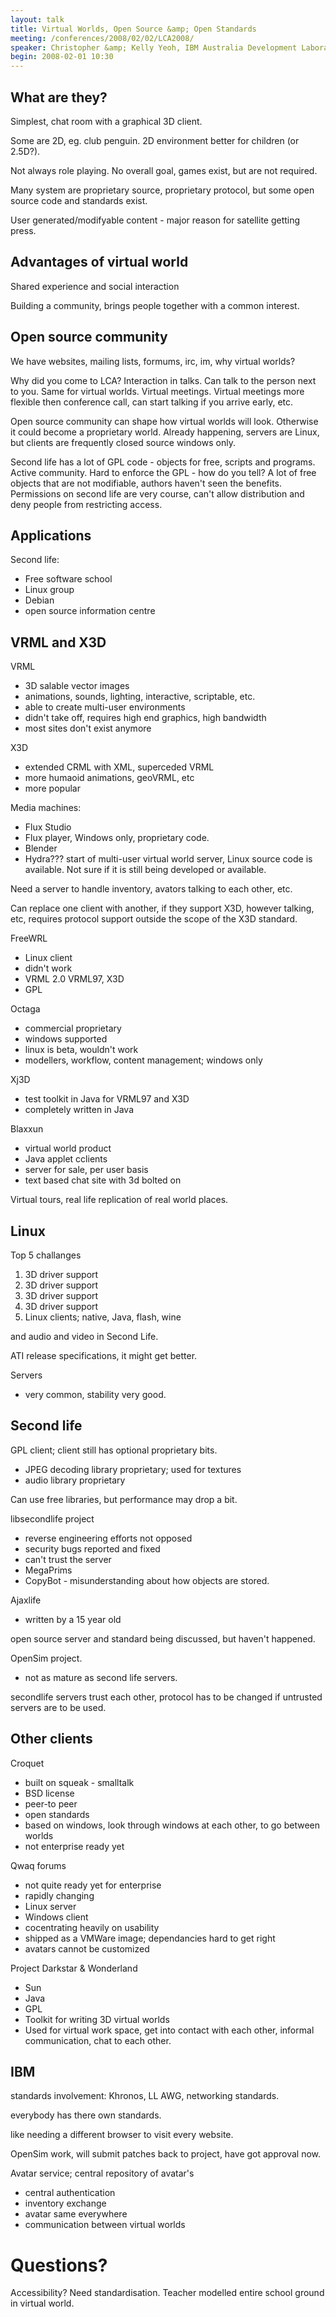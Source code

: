 ```yaml
---
layout: talk
title: Virtual Worlds, Open Source &amp; Open Standards
meeting: /conferences/2008/02/02/LCA2008/
speaker: Christopher &amp; Kelly Yeoh, IBM Australia Development Laboratory
begin: 2008-02-01 10:30
---
```

## What are they?

Simplest, chat room with a graphical 3D client.

Some are 2D, eg. club penguin. 2D environment better for children
(or 2.5D?).

Not always role playing. No overall goal, games exist, but
are not required.

Many system are proprietary source, proprietary protocol, but
some open source code and standards exist.

User generated/modifyable content - major reason for
satellite getting press.

## Advantages of virtual world

Shared experience and social interaction

Building a community, brings people together with a common interest.

## Open source community

We have websites, mailing lists, formums, irc, im, why virtual worlds?

Why did you come to LCA? Interaction in talks. Can talk to the person
next to you. Same for virtual worlds. Virtual meetings. Virtual
meetings more flexible then conference call, can start talking if you
arrive early, etc.

Open source community can shape how virtual worlds will look. Otherwise
it could become a proprietary world. Already happening, servers are Linux,
but clients are frequently closed source windows only.

Second life has a lot of GPL code - objects for free, scripts and
programs. Active community. Hard to enforce the GPL - how do you
tell? A lot of free objects that are not modifiable, authors
haven't seen the benefits. Permissions on second life are very course,
can't allow distribution and deny people from restricting access.

## Applications

Second life:

* Free software school
* Linux group
* Debian
* open source information centre

## VRML and X3D

VRML

* 3D salable vector images
* animations, sounds, lighting, interactive, scriptable, etc.
* able to create multi-user environments
* didn't take off, requires high end graphics, high bandwidth
* most sites don't exist anymore

X3D

* extended CRML with XML, superceded VRML
* more humaoid animations, geoVRML, etc
* more popular

Media machines:

* Flux Studio
* Flux player, Windows only, proprietary code.
* Blender
* Hydra??? start of multi-user virtual world server, Linux source code is
available. Not sure if it is still being developed or available.

Need a server to handle inventory, avators talking to each other, etc.

Can replace one client with another, if they support X3D, however talking, etc,
requires protocol support outside the scope of the X3D standard.

FreeWRL

* Linux client
* didn't work
* VRML 2.0 VRML97, X3D
* GPL

Octaga

* commercial proprietary
* windows supported
* linux is beta, wouldn't work
* modellers, workflow, content management; windows only

Xj3D

* test toolkit in Java for VRML97 and X3D
* completely written in Java

Blaxxun

* virtual world product
* Java applet cclients
* server for sale, per user basis
* text based chat site with 3d bolted on

Virtual tours, real life replication of real world places.

## Linux

Top 5 challanges

1. 3D driver support
2. 3D driver support
3. 3D driver support
4. 3D driver support
5. Linux clients; native, Java, flash, wine

and audio and video in Second Life.

ATI release specifications, it might get better.

Servers

* very common, stability very good.

## Second life

GPL client; client still has optional proprietary bits.

* JPEG decoding library proprietary; used for textures
* audio library proprietary

Can use free libraries, but performance may drop a bit.

libsecondlife project

* reverse engineering efforts not opposed
* security bugs reported and fixed
* can't trust the server
* MegaPrims
* CopyBot - misunderstanding about how objects are stored.

Ajaxlife

* written by a 15 year old

open source server and standard being discussed, but haven't happened.

OpenSim project.

* not as mature as second life servers.

secondlife servers trust each other, protocol has to be changed if
untrusted servers are to be used.


## Other clients

Croquet

* built on squeak - smalltalk
* BSD license
* peer-to peer
* open standards
* based on windows, look through windows at each other, to go
between worlds
* not enterprise ready yet

Qwaq forums

* not quite ready yet for enterprise
* rapidly changing
* Linux server
* Windows client
* cocentrating heavily on usability
* shipped as a VMWare image; dependancies hard to get right
* avatars cannot be customized

Project Darkstar & Wonderland

* Sun
* Java
* GPL
* Toolkit for writing 3D virtual worlds
* Used for virtual work space, get into contact with each other,
informal communication, chat to each other.

## IBM

standards involvement: Khronos, LL AWG, networking standards.

everybody has there own standards.

like needing a different browser to visit every website.

OpenSim work, will submit patches back to project, have got approval
now.

Avatar service; central repository of avatar's

* central authentication
* inventory exchange
* avatar same everywhere
* communication between virtual worlds

# Questions?

Accessibility? Need standardisation.
Teacher modelled entire school ground in virtual world.
